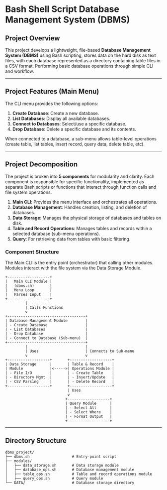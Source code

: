 # Bash Shell Script Database Management System (DBMS)

## Project Overview

This project develops a lightweight, file-based **Database Management System (DBMS)** using Bash scripting, stores data on the hard disk as text files, with each database represented as a directory containing table files in a CSV format. Performing basic database operations through simple CLI and workflow.

---

## Project Features (Main Menu)

The CLI menu provides the following options:

1. **Create Database**: Create a new database.
2. **List Databases**: Display all available databases.
3. **Connect to Databases**: Select/use a specific database.
4. **Drop Database**: Delete a specific database and its contents.

When connected to a database, a sub-menu allows table-level operations (create table, list tables, insert record, query data, delete table, etc).

---

## Project Decomposition

The project is broken into **5 components** for modularity and clarity. Each component is responsible for specific functionality, implemented as separate Bash scripts or functions that interact through function calls and file system operations.

1. **Main CLI**: Provides the menu interface and orchestrates all operations.
2. **Database Management**: Handles creation, listing, and deletion of databases.
3. **Data Storage**: Manages the physical storage of databases and tables on disk.
4. **Table and Record Operations**: Manages tables and records within a selected database (sub-menu operations).
5. **Query**: For retrieving data from tables with basic filtering.

### Component Structure

The Main CLI is the entry point (orchestrator) that calling other modules. Modules interact with the file system via the Data Storage Module.

```plaintext
+-------------------+
|   Main CLI Module |
|   (dbms.sh)       |
|   Menu Loop       |
|   Parses Input    |
+-------------------+
         |
         | Calls Functions
         v
+-----------------------------------+
| Database Management Module        |
| - Create Database                 |
| - List Databases                  |
| - Drop Database                   |
| - Connect to Database (Sub-menu)  |
+-----------------------------------+
         |                          |
         | Uses                     | Connects to Sub-menu
         v                          v
+-------------------+       +-------------------+
| Data Storage      |       | Table & Record    |
| Module            |<----->| Operations Module |
| - File I/O        |       | - Create Table    |
| - Directory Mgmt  |       | - Insert/Update   |
| - CSV Parsing     |       | - Delete Record   |
+-------------------+       +-------------------+
                            | Uses
                            v
                           +-------------------+
                           | Query Module      |
                           | - Select All      |
                           | - Select Where    |
                           | - Format Output   |
                           +-------------------+
```

---

## Directory Structure

```plaintext
dbms_project/
├── dbms.sh                   # Entry-point script
├── modules/
│   ├── data_storage.sh       # Data storage module
│   ├── database_ops.sh       # Database management module
│   ├── table_ops.sh          # Table and record operations module
│   ├── query_ops.sh          # Query module
└── DATA/                     # Database storage directory
```
